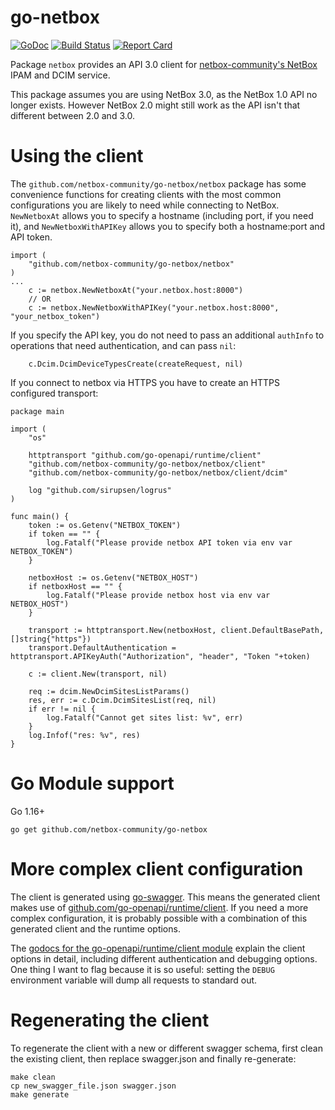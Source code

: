 go-netbox 
=========

[![GoDoc](http://godoc.org/github.com/netbox-community/go-netbox?status.svg)](http://godoc.org/github.com/netbox-community/go-netbox) [![Build Status](https://github.com/netbox-community/go-netbox/workflows/main/badge.svg?branch=master)](https://github.com/netbox-community/go-netbox/actions) [![Report Card](https://goreportcard.com/badge/github.com/netbox-community/go-netbox)](https://goreportcard.com/report/github.com/netbox-community/go-netbox)

Package `netbox` provides an API 3.0 client for [netbox-community's NetBox](https://github.com/netbox-community/netbox)
IPAM and DCIM service.

This package assumes you are using NetBox 3.0, as the NetBox 1.0 API no longer exists. However NetBox 2.0 might still work as the API isn't that different between 2.0 and 3.0.

Using the client
================

The `github.com/netbox-community/go-netbox/netbox` package has some convenience functions for creating clients with the most common
configurations you are likely to need while connecting to NetBox. `NewNetboxAt` allows you to specify a hostname
(including port, if you need it), and `NewNetboxWithAPIKey` allows you to specify both a hostname:port and API token.
```golang
import (
    "github.com/netbox-community/go-netbox/netbox"
)
...
    c := netbox.NewNetboxAt("your.netbox.host:8000")
    // OR
    c := netbox.NewNetboxWithAPIKey("your.netbox.host:8000", "your_netbox_token")
```

If you specify the API key, you do not need to pass an additional `authInfo` to operations that need authentication, and
can pass `nil`:
```golang
    c.Dcim.DcimDeviceTypesCreate(createRequest, nil)
```

If you connect to netbox via HTTPS you have to create an HTTPS configured transport:
```
package main

import (
	"os"

	httptransport "github.com/go-openapi/runtime/client"
	"github.com/netbox-community/go-netbox/netbox/client"
	"github.com/netbox-community/go-netbox/netbox/client/dcim"

	log "github.com/sirupsen/logrus"
)

func main() {
	token := os.Getenv("NETBOX_TOKEN")
	if token == "" {
		log.Fatalf("Please provide netbox API token via env var NETBOX_TOKEN")
	}

	netboxHost := os.Getenv("NETBOX_HOST")
	if netboxHost == "" {
		log.Fatalf("Please provide netbox host via env var NETBOX_HOST")
	}

	transport := httptransport.New(netboxHost, client.DefaultBasePath, []string{"https"})
	transport.DefaultAuthentication = httptransport.APIKeyAuth("Authorization", "header", "Token "+token)

	c := client.New(transport, nil)

	req := dcim.NewDcimSitesListParams()
	res, err := c.Dcim.DcimSitesList(req, nil)
	if err != nil {
		log.Fatalf("Cannot get sites list: %v", err)
	}
	log.Infof("res: %v", res)
}
```

Go Module support
================

Go 1.16+

`go get github.com/netbox-community/go-netbox`


More complex client configuration
=================================

The client is generated using [go-swagger](https://github.com/go-swagger/go-swagger). This means the generated client
makes use of [github.com/go-openapi/runtime/client](https://godoc.org/github.com/go-openapi/runtime/client). If you need
a more complex configuration, it is probably possible with a combination of this generated client and the runtime
options.

The [godocs for the go-openapi/runtime/client module](https://godoc.org/github.com/go-openapi/runtime/client) explain
the client options in detail, including different authentication and debugging options. One thing I want to flag because
it is so useful: setting the `DEBUG` environment variable will dump all requests to standard out.

Regenerating the client
=======================

To regenerate the client with a new or different swagger schema, first clean the existing client, then replace
swagger.json and finally re-generate:
```
make clean
cp new_swagger_file.json swagger.json
make generate
```
